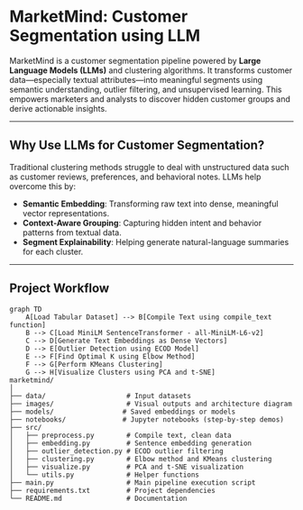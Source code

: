 # MarketMind: Customer Segmentation using LLM

MarketMind is a customer segmentation pipeline powered by **Large Language Models (LLMs)** and clustering algorithms. It transforms customer data—especially textual attributes—into meaningful segments using semantic understanding, outlier filtering, and unsupervised learning. This empowers marketers and analysts to discover hidden customer groups and derive actionable insights.

---

##  Why Use LLMs for Customer Segmentation?

Traditional clustering methods struggle to deal with unstructured data such as customer reviews, preferences, and behavioral notes. LLMs help overcome this by:

-  **Semantic Embedding**: Transforming raw text into dense, meaningful vector representations.
-  **Context-Aware Grouping**: Capturing hidden intent and behavior patterns from textual data.
-  **Segment Explainability**: Helping generate natural-language summaries for each cluster.

---

## Project Workflow

```mermaid
graph TD
    A[Load Tabular Dataset] --> B[Compile Text using compile_text function]
    B --> C[Load MiniLM SentenceTransformer - all-MiniLM-L6-v2]
    C --> D[Generate Text Embeddings as Dense Vectors]
    D --> E[Outlier Detection using ECOD Model]
    E --> F[Find Optimal K using Elbow Method]
    F --> G[Perform KMeans Clustering]
    G --> H[Visualize Clusters using PCA and t-SNE]
marketmind/
│
├── data/                    # Input datasets
├── images/                  # Visual outputs and architecture diagram
├── models/                 # Saved embeddings or models
├── notebooks/              # Jupyter notebooks (step-by-step demos)
├── src/
│   ├── preprocess.py        # Compile text, clean data
│   ├── embedding.py         # Sentence embedding generation
│   ├── outlier_detection.py # ECOD outlier filtering
│   ├── clustering.py        # Elbow method and KMeans clustering
│   ├── visualize.py         # PCA and t-SNE visualization
│   └── utils.py             # Helper functions
├── main.py                  # Main pipeline execution script
├── requirements.txt         # Project dependencies
└── README.md                # Documentation
